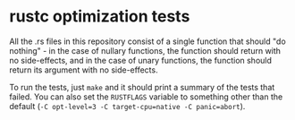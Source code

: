 rustc optimization tests
========================

All the .rs files in this repository consist of a single function that should "do nothing" - in the case of nullary functions, the function should return with no side-effects, and in the case of unary functions, the function should return its argument with no side-effects.

To run the tests, just `make` and it should print a summary of the tests that failed. You can also set the `RUSTFLAGS` variable to something other than the default (`-C opt-level=3 -C target-cpu=native -C panic=abort`).
